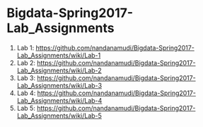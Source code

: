 # Bigdata-Spring2017-Lab_Assignments

1. Lab 1: https://github.com/nandanamudi/Bigdata-Spring2017-Lab_Assignments/wiki/Lab-1 
2. Lab 2: https://github.com/nandanamudi/Bigdata-Spring2017-Lab_Assignments/wiki/Lab-2 
3. Lab 3: https://github.com/nandanamudi/Bigdata-Spring2017-Lab_Assignments/wiki/Lab-3
4. Lab 4: https://github.com/nandanamudi/Bigdata-Spring2017-Lab_Assignments/wiki/Lab-4 
5. Lab 5: https://github.com/nandanamudi/Bigdata-Spring2017-Lab_Assignments/wiki/Lab-5 
